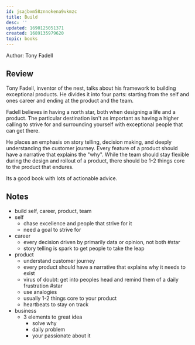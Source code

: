 ```yaml
---
id: jsajbxm58znnokena9vkmzc
title: Build
desc: ''
updated: 1690125051371
created: 1689135979620
topic: books
---
```


Author: Tony Fadell

## Review

Tony Fadell, inventor of the nest, talks about his framework to building exceptional products. He divides it into four parts: starting from the self and ones career and ending at the product and the team. 

Fadell believes in having a north star, both when designing a life and a product. The particular destination isn't as important as having a higher calling to strive for and surrounding yourself with exceptional people that can get there. 

He places an emphasis on story telling, decision making, and deeply understanding the customer journey.  Every feature of a product should have a narrative that explains the "why".  While the team should stay flexible during the design and rollout of a product, there should be 1-2 things core to the product that endures. 

Its a good book with lots of actionable advice. 

## Notes
- build self, career, product, team
- self
	- chase excellence and people that strive for it
	- need a goal to strive for
- career
	- every decision driven by primarily data or opinion, not both #star
	- story telling is spark to get people to take the leap
- product
	- understand customer journey
	 - every product should have a narrative that explains why it needs to exist
	 -  virus of doubt: get into peoples head and remind them of a daily frustration #star
	 - use analogies
	 - usually 1-2 things core to your product
	- heartbeats to stay on track
- business
	- 3 elements to great idea
		- solve why
		- daily problem
		- your passionate about it
